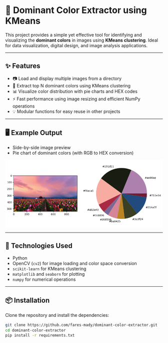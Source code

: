 # 🎨 Dominant Color Extractor using KMeans

This project provides a simple yet effective tool for identifying and visualizing the **dominant colors** in images using **KMeans clustering**. Ideal for data visualization, digital design, and image analysis applications.

---

## ✨ Features

- 📷 Load and display multiple images from a directory
- 🎨 Extract top N dominant colors using KMeans clustering
- 📊 Visualize color distribution with pie charts and HEX codes
- ⚡ Fast performance using image resizing and efficient NumPy operations
- 💡 Modular functions for easy reuse in other projects

---

## 🖥️ Example Output

- Side-by-side image preview
- Pie chart of dominant colors (with RGB to HEX conversion)

![example](output.png) <!-- Replace with your screenshot or GIF -->

---

## 🧰 Technologies Used

- Python
- OpenCV (`cv2`) for image loading and color space conversion
- `scikit-learn` for KMeans clustering
- `matplotlib` and `seaborn` for plotting
- `numpy` for numerical operations

---

## 📦 Installation

Clone the repository and install the dependencies:

```bash
git clone https://github.com/fares-mady/dominant-color-extractor.git
cd dominant-color-extractor
pip install -r requirements.txt
